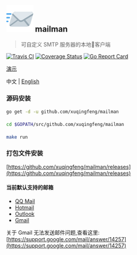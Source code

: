 ## ![ICON](./ui/assets/img/mailman.png) mailman
> 可自定义 SMTP 服务器的本地:love_letter:客户端

[![Travis CI](https://img.shields.io/travis/xuqingfeng/mailman/master.svg)](https://travis-ci.org/xuqingfeng/mailman)
[![Coverage Status](https://img.shields.io/coveralls/xuqingfeng/mailman/master.svg)](https://coveralls.io/github/xuqingfeng/mailman)
[![Go Report Card](https://goreportcard.com/badge/github.com/xuqingfeng/mailman)](https://goreportcard.com/report/github.com/xuqingfeng/mailman)

[演示](https://github.com/xuqingfeng/mailman/wiki/demo)

中文 | [English](./README-en.md)

### 源码安装

```sh
go get -d -u github.com/xuqingfeng/mailman

cd $GOPATH/src/github.com/xuqingfeng/mailman

make run
```

### 打包文件安装

[https://github.com/xuqingfeng/mailman/releases](https://github.com/xuqingfeng/mailman/releases)

#### 当前默认支持的邮箱

- [QQ Mail](https://mail.qq.com/)
- [Hotmail](https://www.hotmail.com/)
- [Outlook](https://www.outlook.com/)
- [Gmail](https://mail.google.com/)

关于 Gmail 无法发送邮件问题,查看这里: [https://support.google.com/mail/answer/14257](https://support.google.com/mail/answer/14257)
